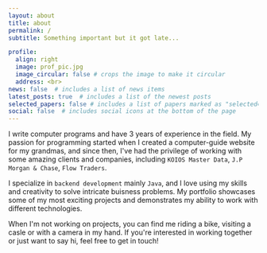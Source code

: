 ```yaml
---
layout: about
title: about
permalink: /
subtitle: Something important but it got late...

profile:
  align: right
  image: prof_pic.jpg
  image_circular: false # crops the image to make it circular
  address: <br>
news: false  # includes a list of news items
latest_posts: true  # includes a list of the newest posts
selected_papers: false # includes a list of papers marked as "selected={true}"
social: false  # includes social icons at the bottom of the page
---
```


I write computer programs and have 3 years of experience in the field. My passion for programming started when I created a computer-guide website for my grandmas, and since then, I've had the privilege of working with some amazing clients and companies, including `KOIOS Master Data`, `J.P Morgan & Chase`, `Flow Traders`.

I specialize in `backend development` mainly `Java`, and I love using my skills and creativity to solve intricate buisness problems. My portfolio showcases some of my most exciting projects and demonstrates my ability to work with different technologies.

When I'm not working on projects, you can find me riding a bike, visiting a casle or with a camera in my hand. If you're interested in working together or just want to say hi, feel free to get in touch!